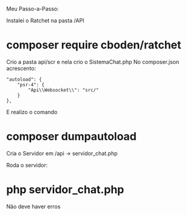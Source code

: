 Meu Passo-a-Passo:

Instalei o Ratchet na pasta /API
# composer require cboden/ratchet

Crio a pasta api/scr e nela crio o SistemaChat.php
No composer.json acrescento:

    "autoload": {
        "psr-4": {
            "Api\\Websocket\\": "src/"
        }
    },

E realizo o comando
# composer dumpautoload

Cria o Servidor em /api
-> servidor_chat.php

Roda o servidor:
# php servidor_chat.php

Não deve haver erros

